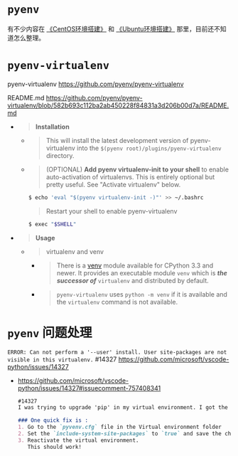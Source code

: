 
# `pyenv`

有不少内容在 [《CentOS环境搭建》](../../../../../../tech_essay/practice_CentOS下基础开发环境搭建.md) 和 [《Ubuntu环境搭建》](../../../../../../tech_essay/Ubuntu基础开发环境.md) 那里，目前还不知道怎么整理。

# `pyenv-virtualenv`

pyenv-virtualenv https://github.com/pyenv/pyenv-virtualenv

README.md https://github.com/pyenv/pyenv-virtualenv/blob/582b693c112ba2ab450228f84831a3d206b00d7a/README.md
- > **Installation**
  * > This will install the latest development version of pyenv-virtualenv into the `$(pyenv root)/plugins/pyenv-virtualenv` directory.  
  * > (OPTIONAL) **Add pyenv virtualenv-init to your shell** to enable auto-activation of virtualenvs. This is entirely optional but pretty useful. See "Activate virtualenv" below.
    ```sh
    $ echo 'eval "$(pyenv virtualenv-init -)"' >> ~/.bashrc
    ```
    > Restart your shell to enable pyenv-virtualenv
    ```sh
    $ exec "$SHELL"
    ```
- > **Usage**
  * > virtualenv and venv
    + > There is a [venv](https://docs.python.org/3/library/venv.html) module available for CPython 3.3 and newer. It provides an executable module `venv` which is ***the successor of*** `virtualenv` and distributed by default.
    + > `pyenv-virtualenv` uses `python -m venv` if it is available and the `virtualenv` command is not available.

# `pyenv` 问题处理

`ERROR: Can not perform a '--user' install. User site-packages are not visible in this virtualenv.` #14327 https://github.com/microsoft/vscode-python/issues/14327
- https://github.com/microsoft/vscode-python/issues/14327#issuecomment-757408341
  ```markdown
  #14327
  I was trying to upgrade 'pip' in my virtual environment. I got the same error.

  ### One quick fix is :
  1. Go to the `pyvenv.cfg` file in the Virtual environment folder
  2. Set the `include-system-site-packages` to `true` and save the change
  3. Reactivate the virtual environment.
     This should work!
  ```
